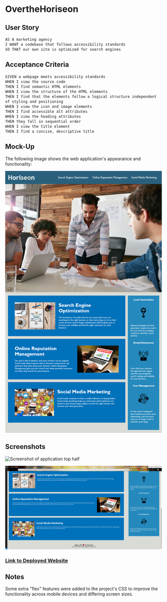 # OvertheHoriseon

## User Story

```
AS A marketing agency
I WANT a codebase that follows accessibility standards
SO THAT our own site is optimized for search engines
```

## Acceptance Criteria

```
GIVEN a webpage meets accessibility standards
WHEN I view the source code
THEN I find semantic HTML elements
WHEN I view the structure of the HTML elements
THEN I find that the elements follow a logical structure independent of styling and positioning
WHEN I view the icon and image elements
THEN I find accessible alt attributes
WHEN I view the heading attributes
THEN they fall in sequential order
WHEN I view the title element
THEN I find a concise, descriptive title
```

## Mock-Up

The following image shows the web application's appearance and functionality:

![The Horiseon webpage includes a navigation bar, a header image, and cards with text and images at the bottom of the page. Mock image](Main/assets/images/01-html-css-git-homework-demo.png)

## Screenshots

![Screenshot of application top half](https://github.com/Geckogiggles/OvertheHoriseon/blob/main/Main/assets/images/screenshot1.png)

![Screenshot of application bottom half](https://github.com/Geckogiggles/OvertheHoriseon/blob/main/Main/assets/images/screenshot2.png?raw=true)

### [Link to Deployed Website](https://geckogiggles.github.io/OvertheHoriseon/)
## Notes
Some extra "flex" features were added to the project's CSS to improve the functionality across mobile devices and differing screen sizes.